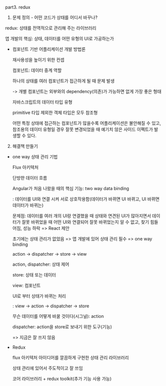 part3. redux

1. 문제 정의 - 어떤 코드가 상태를 어디서 바꾸나?

redux: 상태를 전역적으로 관리해 주는 라이브러리

앱 개발의 핵심: 상태, 데이터를 어떤 유형의 UI로 가공하는가

- 컴포넌트 기반 어플리케이션 개발 방법론

    재사용성을 높이기 위한 컨셉

    컴포넌트: 데이터 중계 역할

    하나의 상태를 여러 컴포넌트가 접근하게 될 때 문제 발생
    
    -> 개별 컴포넌트는 외부와의 dependency(의존)가 가능하면 없게 가장 좋은 형태
    
    자바스크립트의 데이터 타입 유형
    
    primitive 타입 제외한 객체 타입은 모두 참조형
    
    어떤 특정 상태에 접근하는 컴포넌트가 많을수록 어플리케이션은 불안해질 수 있고, 참조용의 데이터 유형일 경우 잘못 변경되었을 때 예기치 않은 사이드 이펙트가 발생할 수 있다.
    
   
2. 해결책 만들기

- one way 상태 관리 기법
    
    Flux 아키텍처
    
    단방햔 데이터 흐름
    
    Angular가 처음 나왔을 때의 핵심 기능: two way data binding 
    
    : 데이터를 UI와 연결 시켜 서로 상호작용함(데이터가 바뀌면 UI 바뀌고, UI 바뀌면 데이터가 바뀌는)
    
    문제점: 데이터를 여러 개의 UI랑 연결했을 때 상태와 연견된 UI가 많아지면서 데이터가 잘못 바뀌었을 때 어떤 UI와 연결되어 잘못 바뀌었는지 알 수 없고, 찾기 힘들어짐, 성능 하락 => React 제안
    
    초기에는 상태 관리가 없었음 => 앱 개발에 있어 상태 관리 필수 => one way binding
    
    action -> dispatcher -> store -> view
    
    action, dispatcher: 상태 제어
    
    store: 상태 또는 데이터
    
    view: 컴포넌트
    
    UI로 부터 상태가 바뀌는 처리
    
    : view -> action -> dispatcher -> store
    
    무슨 데이터를 어떻게 바꿀 것이다(시그널): action
    
    dispatcher: action을 store로 보내기 위한 도구(기능)
    
    => 지금은 잘 쓰지 않음
    
- Redux
    
    flux 아키텍처 아이디어를 깔끔하게 구현한 상태 관리 라이브러리
    
    상태 관리에 있어서 주도적이고 잘 쓰임
    
    코어 라이브러리 + redux toolkit(추가 기능 사용 가능)
    
    
    
    
    
